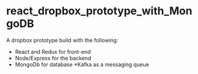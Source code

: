 # react_dropbox_prototype_with_MongoDB

A dropbox prototype build with the following:
* React and Redux for front-end
* Node/Express for the backend
* MongoDb for database
*Kafka as a messaging queue
